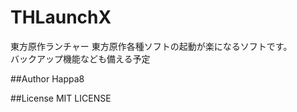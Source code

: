 # THLaunchX
東方原作ランチャー
東方原作各種ソフトの起動が楽になるソフトです。  
バックアップ機能なども備える予定  

##Author
Happa8

##License
MIT LICENSE
